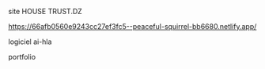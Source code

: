  site HOUSE TRUST.DZ

https://66afb0560e9243cc27ef3fc5--peaceful-squirrel-bb6680.netlify.app/

logiciel ai-hla



portfolio


